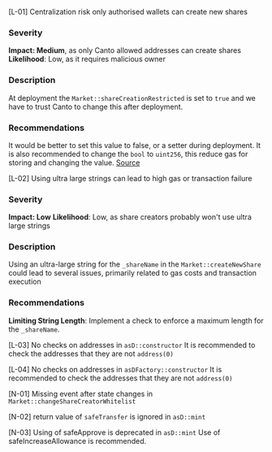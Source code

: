 [L-01] Centralization risk only authorised wallets can create new shares

### Severity

**Impact: Medium**, as only Canto allowed addresses can create shares
**Likelihood**: Low, as it requires malicious owner

### Description

At deployment the `Market::shareCreationRestricted` is set to `true` and we have to trust Canto to change this after deployment. 

### Recommendations

It would be better to set this value to false, or a setter  during deployment. 
It is also recommended to change the `bool` to `uint256`, this reduce gas for storing and changing the value. [Source](https://github.com/OpenZeppelin/openzeppelin-contracts/blob/58f635312aa21f947cae5f8578638a85aa2519f5/contracts/security/ReentrancyGuard.sol#L23-L27)

[L-02] Using ultra large strings can lead to high gas or transaction failure

### Severity

**Impact: Low**
**Likelihood**: Low, as share creators probably won't use ultra large strings

### Description
Using an ultra-large string for the `_shareName` in the `Market::createNewShare`  could lead to several issues, primarily related to gas costs and transaction execution

### Recommendations
**Limiting String Length**: Implement a check to enforce a maximum length for the `_shareName`.

[L-03] No checks on addresses in `asD::constructor` 
It is recommended to check the addresses that they are not  `address(0)` 

[L-04] No checks on addresses in `asDFactory::constructor` 
It is recommended to check the addresses that they are not  `address(0)` 

[N-01] Missing event after state changes in `Market::changeShareCreatorWhitelist` 

[N-02] return value of `safeTransfer` is ignored in `asD::mint` 

[N-03] Using of safeApprove is deprecated in `asD::mint` 
Use of safeIncreaseAllowance is recommended.
